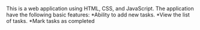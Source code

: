 This is a web application using HTML, CSS, and JavaScript. The application have the following basic features:
*Ability to add new tasks.
*View the list of tasks.
*Mark tasks as completed

